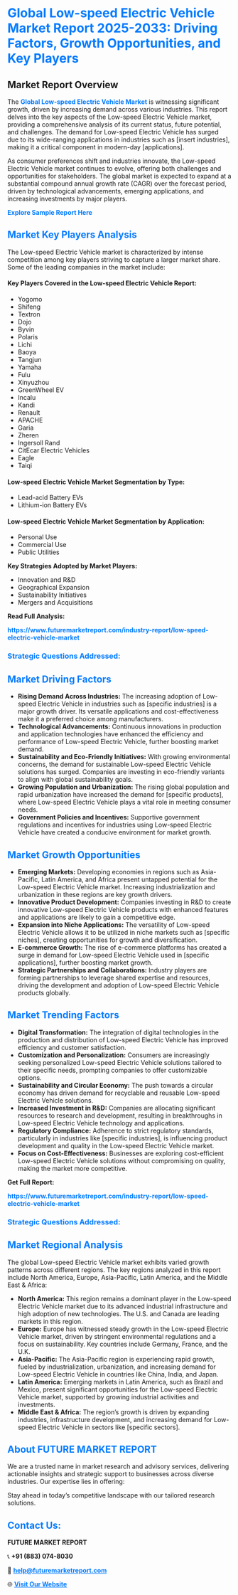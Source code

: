 <h1 style="color: #007BFF;">Global Low-speed Electric Vehicle Market Report 2025-2033: Driving Factors, Growth Opportunities, and Key Players</h1>

<section id="overview">
<h2>Market Report Overview</h2>
<p>The <a href="https://www.futuremarketreport.com/industry-report/low-speed-electric-vehicle-market" style="color: #007BFF; text-decoration: none;"><strong>Global Low-speed Electric Vehicle Market</strong></a> is witnessing significant growth, driven by increasing demand across various industries. This report delves into the key aspects of the Low-speed Electric Vehicle market, providing a comprehensive analysis of its current status, future potential, and challenges. The demand for Low-speed Electric Vehicle has surged due to its wide-ranging applications in industries such as [insert industries], making it a critical component in modern-day [applications].</p>
<p>As consumer preferences shift and industries innovate, the Low-speed Electric Vehicle market continues to evolve, offering both challenges and opportunities for stakeholders. The global market is expected to expand at a substantial compound annual growth rate (CAGR) over the forecast period, driven by technological advancements, emerging applications, and increasing investments by major players.</p>
</section>

<section id="overview">
<p><a href="https://www.futuremarketreport.com/request-sample/reportId=89777" style="color: #007BFF; text-decoration: none;"><strong>Explore Sample Report Here</strong></a></p>
</section>

<section id="key-players">
<h2 style="color: #007BFF;">Market Key Players Analysis</h2>
<p>The Low-speed Electric Vehicle market is characterized by intense competition among key players striving to capture a larger market share. Some of the leading companies in the market include:</p>
<h4>Key Players Covered in the Low-speed Electric Vehicle Report:</h4>
<ul><li>Yogomo</li><li>Shifeng</li><li>Textron</li><li>Dojo</li><li>Byvin</li><li>Polaris</li><li>Lichi</li><li>Baoya</li><li>Tangjun</li><li>Yamaha</li><li>Fulu</li><li>Xinyuzhou</li><li>GreenWheel EV</li><li>Incalu</li><li>Kandi</li><li>Renault</li><li>APACHE</li><li>Garia</li><li>Zheren</li><li>Ingersoll Rand</li><li>CitEcar Electric Vehicles</li><li>Eagle</li><li>Taiqi</li></ul>
<h4>Low-speed Electric Vehicle Market Segmentation by Type:</h4>
<ul><li>Lead-acid Battery EVs</li><li>Lithium-ion Battery EVs</li></ul>

<h4>Low-speed Electric Vehicle Market Segmentation by Application:</h4>
<ul><li>Personal Use</li><li>Commercial Use</li><li>Public Utilities</li></ul>
<p><strong>Key Strategies Adopted by Market Players:</strong></p>
<ul>
<li>Innovation and R&D</li>
<li>Geographical Expansion</li>
<li>Sustainability Initiatives</li>
<li>Mergers and Acquisitions</li>
</ul>
</section>

<section>
<p><strong>Read Full Analysis: </strong></p><a href="https://www.futuremarketreport.com/industry-report/low-speed-electric-vehicle-market" style="color: #007BFF; text-decoration: none;"><strong>https://www.futuremarketreport.com/industry-report/low-speed-electric-vehicle-market</strong></a>
<h3 style="color: #007BFF;">Strategic Questions Addressed:</h3>
</section>

<section id="driving-factors">
<h2 style="color: #007BFF;">Market Driving Factors</h2>
<ul>
<li><strong>Rising Demand Across Industries:</strong> The increasing adoption of Low-speed Electric Vehicle in industries such as [specific industries] is a major growth driver. Its versatile applications and cost-effectiveness make it a preferred choice among manufacturers.</li>
<li><strong>Technological Advancements:</strong> Continuous innovations in production and application technologies have enhanced the efficiency and performance of Low-speed Electric Vehicle, further boosting market demand.</li>
<li><strong>Sustainability and Eco-Friendly Initiatives:</strong> With growing environmental concerns, the demand for sustainable Low-speed Electric Vehicle solutions has surged. Companies are investing in eco-friendly variants to align with global sustainability goals.</li>
<li><strong>Growing Population and Urbanization:</strong> The rising global population and rapid urbanization have increased the demand for [specific products], where Low-speed Electric Vehicle plays a vital role in meeting consumer needs.</li>
<li><strong>Government Policies and Incentives:</strong> Supportive government regulations and incentives for industries using Low-speed Electric Vehicle have created a conducive environment for market growth.</li>
</ul>
</section>

<section id="growth-opportunities">
<h2 style="color: #007BFF;">Market Growth Opportunities</h2>
<ul>
<li><strong>Emerging Markets:</strong> Developing economies in regions such as Asia-Pacific, Latin America, and Africa present untapped potential for the Low-speed Electric Vehicle market. Increasing industrialization and urbanization in these regions are key growth drivers.</li>
<li><strong>Innovative Product Development:</strong> Companies investing in R&D to create innovative Low-speed Electric Vehicle products with enhanced features and applications are likely to gain a competitive edge.</li>
<li><strong>Expansion into Niche Applications:</strong> The versatility of Low-speed Electric Vehicle allows it to be utilized in niche markets such as [specific niches], creating opportunities for growth and diversification.</li>
<li><strong>E-commerce Growth:</strong> The rise of e-commerce platforms has created a surge in demand for Low-speed Electric Vehicle used in [specific applications], further boosting market growth.</li>
<li><strong>Strategic Partnerships and Collaborations:</strong> Industry players are forming partnerships to leverage shared expertise and resources, driving the development and adoption of Low-speed Electric Vehicle products globally.</li>
</ul>
</section>

<section id="trending-factors">
<h2 style="color: #007BFF;">Market Trending Factors</h2>
<ul>
<li><strong>Digital Transformation:</strong> The integration of digital technologies in the production and distribution of Low-speed Electric Vehicle has improved efficiency and customer satisfaction.</li>
<li><strong>Customization and Personalization:</strong> Consumers are increasingly seeking personalized Low-speed Electric Vehicle solutions tailored to their specific needs, prompting companies to offer customizable options.</li>
<li><strong>Sustainability and Circular Economy:</strong> The push towards a circular economy has driven demand for recyclable and reusable Low-speed Electric Vehicle solutions.</li>
<li><strong>Increased Investment in R&D:</strong> Companies are allocating significant resources to research and development, resulting in breakthroughs in Low-speed Electric Vehicle technology and applications.</li>
<li><strong>Regulatory Compliance:</strong> Adherence to strict regulatory standards, particularly in industries like [specific industries], is influencing product development and quality in the Low-speed Electric Vehicle market.</li>
<li><strong>Focus on Cost-Effectiveness:</strong> Businesses are exploring cost-efficient Low-speed Electric Vehicle solutions without compromising on quality, making the market more competitive.</li>
</ul>
</section>

<section>
<p><strong>Get Full Report: </strong></p><a href="https://www.futuremarketreport.com/industry-report/low-speed-electric-vehicle-market" style="color: #007BFF; text-decoration: none;"><strong>https://www.futuremarketreport.com/industry-report/low-speed-electric-vehicle-market</strong></a>
<h3 style="color: #007BFF;">Strategic Questions Addressed:</h3>
</section>


<section id="regional-analysis">
<h2 style="color: #007BFF;">Market Regional Analysis</h2>
<p>The global Low-speed Electric Vehicle market exhibits varied growth patterns across different regions. The key regions analyzed in this report include North America, Europe, Asia-Pacific, Latin America, and the Middle East & Africa:</p>
<ul>
<li><strong>North America:</strong> This region remains a dominant player in the Low-speed Electric Vehicle market due to its advanced industrial infrastructure and high adoption of new technologies. The U.S. and Canada are leading markets in this region.</li>
<li><strong>Europe:</strong> Europe has witnessed steady growth in the Low-speed Electric Vehicle market, driven by stringent environmental regulations and a focus on sustainability. Key countries include Germany, France, and the U.K.</li>
<li><strong>Asia-Pacific:</strong> The Asia-Pacific region is experiencing rapid growth, fueled by industrialization, urbanization, and increasing demand for Low-speed Electric Vehicle in countries like China, India, and Japan.</li>
<li><strong>Latin America:</strong> Emerging markets in Latin America, such as Brazil and Mexico, present significant opportunities for the Low-speed Electric Vehicle market, supported by growing industrial activities and investments.</li>
<li><strong>Middle East & Africa:</strong> The region’s growth is driven by expanding industries, infrastructure development, and increasing demand for Low-speed Electric Vehicle in sectors like [specific sectors].</li>
</ul>
</section>

<footer>
<h2 style="color: #007BFF;">About FUTURE MARKET REPORT</h2>
<p>We are a trusted name in market research and advisory services, delivering actionable insights and strategic support to businesses across diverse industries. Our expertise lies in offering:</p>

<p>Stay ahead in today’s competitive landscape with our tailored research solutions.</p>

<h2 style="color: #007BFF;">Contact Us:</h2>
<p><strong>FUTURE MARKET REPORT</strong></p>
<p>📞 <strong>+91 (883) 074-8030</strong></p>
<p>📧 <strong><a href="mailto:help@futuremarketreport.com" style="color: #007BFF;">help@futuremarketreport.com</a></strong></p>
<p>🌐 <strong><a href="https://www.futuremarketreport.com/" style="color: #007BFF;">Visit Our Website</a></strong></p>
</footer>